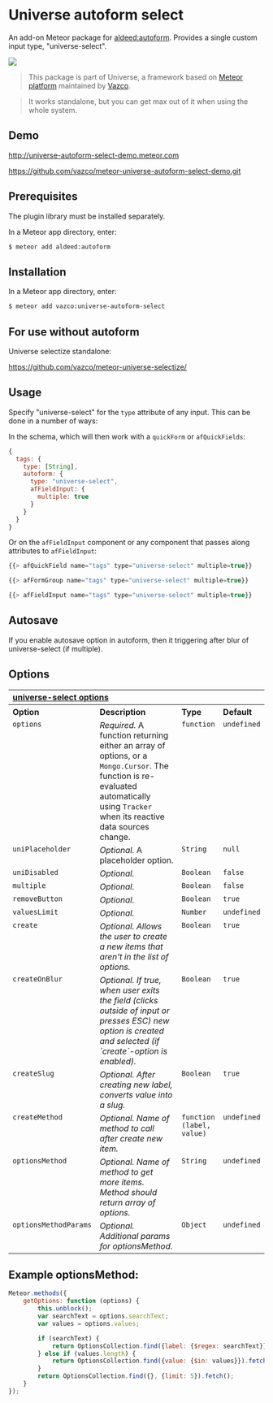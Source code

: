Universe autoform select
=========================

An add-on Meteor package for [aldeed:autoform](https://github.com/aldeed/meteor-autoform). Provides a single custom input type, "universe-select".

<a href="http://unicms.io"><img src="http://unicms.io/banners/standalone.png" /></a>

> This package is part of Universe, a framework based on [Meteor platform](http://meteor.com)
maintained by [Vazco](http://www.vazco.eu).

> It works standalone, but you can get max out of it when using the whole system.

## Demo
http://universe-autoform-select-demo.meteor.com

https://github.com/vazco/meteor-universe-autoform-select-demo.git


## Prerequisites

The plugin library must be installed separately.

In a Meteor app directory, enter:

```bash
$ meteor add aldeed:autoform
```

## Installation

In a Meteor app directory, enter:

```bash
$ meteor add vazco:universe-autoform-select
```

## For use without autoform

Universe selectize standalone:

https://github.com/vazco/meteor-universe-selectize/

## Usage

Specify "universe-select" for the `type` attribute of any input. This can be done in a number of ways:

In the schema, which will then work with a `quickForm` or `afQuickFields`:

```js
{
  tags: {
    type: [String],
    autoform: {
      type: "universe-select",
      afFieldInput: {
        multiple: true
      }
    }
  }
}
```

Or on the `afFieldInput` component or any component that passes along attributes to `afFieldInput`:

```js
{{> afQuickField name="tags" type="universe-select" multiple=true}}

{{> afFormGroup name="tags" type="universe-select" multiple=true}}

{{> afFieldInput name="tags" type="universe-select" multiple=true}}
```

## Autosave

If you enable autosave option in autoform, then it triggering after blur of universe-select (if multiple).

## Options



<table width="100%">
	<tr>
		<th valign="top" colspan="4" align="left"><a href="#general" name="general">universe-select options</a></th>
	</tr>
	<tr>
		<th valign="top" width="120px" align="left">Option</th>
		<th valign="top" align="left">Description</th>
		<th valign="top" width="60px" align="left">Type</th>
		<th valign="top" width="60px" align="left">Default</th>
	</tr>
	<tr>
		<td valign="top"><code>options</code></td>
		<td valign="top"><i>Required.</i> A function returning either an array of options, or a <code>Mongo.Cursor</code>. The function is re-evaluated automatically using <code>Tracker</code> when its reactive data sources change.</td>
		<td valign="top"><code>function</code></td>
		<td valign="top"><code>undefined</code></td>
	</tr>
	<tr>
		<td valign="top"><code>uniPlaceholder</code></td>
		<td valign="top"><i>Optional.</i> A placeholder option.</td>
		<td valign="top"><code>String</code></td>
		<td valign="top"><code>null</code></td>
	</tr>
	<tr>
    		<td valign="top"><code>uniDisabled</code></td>
    		<td valign="top"><i>Optional.</i></td>
    		<td valign="top"><code>Boolean</code></td>
    		<td valign="top"><code>false</code></td>
    	</tr>
	<tr>
		<td valign="top"><code>multiple</code></td>
		<td valign="top"><i>Optional.</i> </td>
		<td valign="top"><code>Boolean</code></td>
		<td valign="top"><code>false</code></td>
	</tr>
	<tr>
        <td valign="top"><code>removeButton</code></td>
        <td valign="top"><i>Optional.</i> </td>
        <td valign="top"><code>Boolean</code></td>
        <td valign="top"><code>true</code></td>
    </tr>
    <tr>
        <td valign="top"><code>valuesLimit</code></td>
        <td valign="top"><i>Optional.</i> </td>
        <td valign="top"><code>Number</code></td>
        <td valign="top"><code>undefined</code></td>
    </tr>
    <tr>
        <td valign="top"><code>create</code></td>
        <td valign="top"><i>Optional. Allows the user to create a new items that aren't in the list of options.</i> </td>
        <td valign="top"><code>Boolean</code></td>
        <td valign="top"><code>true</code></td>
    </tr>
    <tr>
        <td valign="top"><code>createOnBlur</code></td>
        <td valign="top"><i>Optional. If true, when user exits the field (clicks outside of input or presses ESC) new option is created and selected (if `create`-option is enabled).</i> </td>
        <td valign="top"><code>Boolean</code></td>
        <td valign="top"><code>true</code></td>
    </tr>
    <tr>
        <td valign="top"><code>createSlug</code></td>
        <td valign="top"><i>Optional. After creating new label, converts value into a slug.</i> </td>
        <td valign="top"><code>Boolean</code></td>
        <td valign="top"><code>true</code></td>
    </tr>
    <tr>
        <td valign="top"><code>createMethod</code></td>
        <td valign="top"><i>Optional. Name of method to call after create new item.</i> </td>
        <td valign="top"><code>function (label, value)</code></td>
        <td valign="top"><code>undefined</code></td>
    </tr>
    <tr>
        <td valign="top"><code>optionsMethod</code></td>
        <td valign="top"><i>Optional. Name of method to get more items. Method should return array of options.</i> </td>
        <td valign="top"><code>String</code></td>
        <td valign="top"><code>undefined</code></td>
    </tr>
    <tr>
        <td valign="top"><code>optionsMethodParams</code></td>
        <td valign="top"><i>Optional. Additional params for optionsMethod.</i> </td>
        <td valign="top"><code>Object</code></td>
        <td valign="top"><code>undefined</code></td>
    </tr>
</table>


## Example optionsMethod:

```js
Meteor.methods({
    getOptions: function (options) {
        this.unblock();
        var searchText = options.searchText;
        var values = options.values;

        if (searchText) {
            return OptionsCollection.find({label: {$regex: searchText}}, {limit: 5}).fetch();
        } else if (values.length) {
            return OptionsCollection.find({value: {$in: values}}).fetch();
        }
        return OptionsCollection.find({}, {limit: 5}).fetch();
    }
});
```
